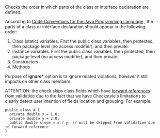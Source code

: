 Checks the order in which parts of the class or interface declaration
are defined.

According to [Code Conventions for the Java Programming
Language](styleguides/sun-code-conventions-19990420/CodeConventions.doc2.html#a1852)
, the parts of a class or interface declaration should appear in the
following order:

1.  Class (static) variables. First the public class variables, then
    protected, then package level (no access modifier), and then
    private.
2.  Instance variables. First the public class variables, then
    protected, then package level (no access modifier), and then
    private.
3.  Constructors
4.  Methods

Purpose of **ignore\*** option is to ignore related violations, however
it still impacts on other class members.

ATTENTION: the check skips class fields which have [forward
references](https://docs.oracle.com/javase/specs/jls/se11/html/jls-8.html#jls-8.3.3)
from validation due to the fact that we have Checkstyle\'s limitations
to clearly detect user intention of fields location and grouping. For
example:

    public class A {
      private double x = 1.0;
      private double y = 2.0;
      public double slope = x / y; // will be skipped from validation due to forward reference
    }
            
